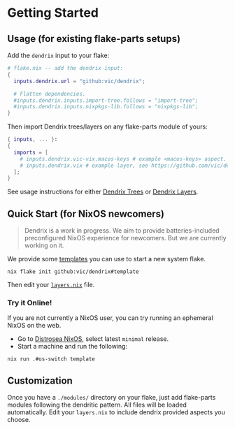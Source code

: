 # Getting Started

## Usage (for existing flake-parts setups)

Add the `dendrix` input to your flake:

```nix
# flake.nix -- add the dendrix input:
{
  inputs.dendrix.url = "github:vic/dendrix";

  # Flatten dependencies.
  #inputs.dendrix.inputs.import-tree.follows = "import-tree";
  #inputs.dendrix.inputs.nixpkgs-lib.follows = "nixpkgs-lib";
}
```

Then import Dendrix trees/layers on any flake-parts module of yours:

```nix
{ inputs, ... }:
{
  imports = [
    # inputs.dendrix.vic-vix.macos-keys # example <macos-keys> aspect.
    # inputs.dendrix.vix # example layer, see https://github.com/vic/dendrix/tree/main/dev/layers
  ];
}
```

See usage instructions for either [Dendrix Trees](Dendrix-Trees.html#using-community-import-trees) or [Dendrix Layers](Dendrix-Layers.html#using-existing-layers).

## Quick Start (for NixOS newcomers)

> Dendrix is a work in progress. We aim to provide batteries-included preconfigured NixOS experience for newcomers.
> But we are currently working on it.

We provide some [templates](https://github.com/vic/dendrix/tree/main/templates) you can
use to start a new system flake.

```
nix flake init github:vic/dendrix#template
```

Then edit your [`layers.nix`](https://github.com/vic/dendrix/tree/main/templates/default/modules/layers.nix) file.

### Try it Online!

If you are not currently a NixOS user, you can try
running an ephemeral NixOS on the web.

- Go to [Distrosea NixOS](https://distrosea.com/select/nixos/), select latest `minimal` release.
- Start a machine and run the following:

```shell
nix run .#os-switch template
```

## Customization

Once you have a `./modules/` directory on your flake, just add flake-parts modules following the dendritic pattern.
All files will be loaded automatically. Edit your `layers.nix` to include dendrix provided aspects you choose.
